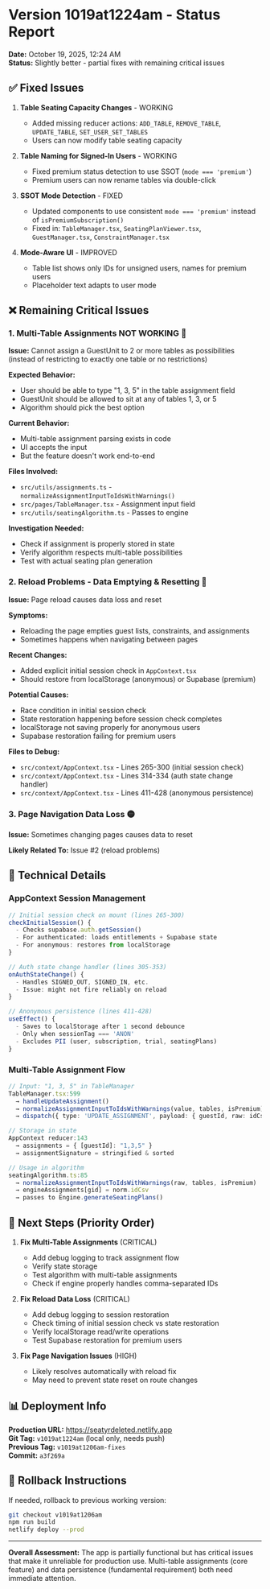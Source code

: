 # Version 1019at1224am - Status Report

**Date:** October 19, 2025, 12:24 AM  
**Status:** Slightly better - partial fixes with remaining critical issues

## ✅ Fixed Issues

1. **Table Seating Capacity Changes** - WORKING
   - Added missing reducer actions: `ADD_TABLE`, `REMOVE_TABLE`, `UPDATE_TABLE`, `SET_USER_SET_TABLES`
   - Users can now modify table seating capacity

2. **Table Naming for Signed-In Users** - WORKING
   - Fixed premium status detection to use SSOT (`mode === 'premium'`)
   - Premium users can now rename tables via double-click

3. **SSOT Mode Detection** - FIXED
   - Updated components to use consistent `mode === 'premium'` instead of `isPremiumSubscription()`
   - Fixed in: `TableManager.tsx`, `SeatingPlanViewer.tsx`, `GuestManager.tsx`, `ConstraintManager.tsx`

4. **Mode-Aware UI** - IMPROVED
   - Table list shows only IDs for unsigned users, names for premium users
   - Placeholder text adapts to user mode

## ❌ Remaining Critical Issues

### 1. **Multi-Table Assignments NOT WORKING** 🔴
**Issue:** Cannot assign a GuestUnit to 2 or more tables as possibilities (instead of restricting to exactly one table or no restrictions)

**Expected Behavior:**
- User should be able to type "1, 3, 5" in the table assignment field
- GuestUnit should be allowed to sit at any of tables 1, 3, or 5
- Algorithm should pick the best option

**Current Behavior:**
- Multi-table assignment parsing exists in code
- UI accepts the input
- But the feature doesn't work end-to-end

**Files Involved:**
- `src/utils/assignments.ts` - `normalizeAssignmentInputToIdsWithWarnings()`
- `src/pages/TableManager.tsx` - Assignment input field
- `src/utils/seatingAlgorithm.ts` - Passes to engine

**Investigation Needed:**
- Check if assignment is properly stored in state
- Verify algorithm respects multi-table possibilities
- Test with actual seating plan generation

### 2. **Reload Problems - Data Emptying & Resetting** 🔴
**Issue:** Page reload causes data loss and reset

**Symptoms:**
- Reloading the page empties guest lists, constraints, and assignments
- Sometimes happens when navigating between pages

**Recent Changes:**
- Added explicit initial session check in `AppContext.tsx`
- Should restore from localStorage (anonymous) or Supabase (premium)

**Potential Causes:**
- Race condition in initial session check
- State restoration happening before session check completes
- localStorage not saving properly for anonymous users
- Supabase restoration failing for premium users

**Files to Debug:**
- `src/context/AppContext.tsx` - Lines 265-300 (initial session check)
- `src/context/AppContext.tsx` - Lines 314-334 (auth state change handler)
- `src/context/AppContext.tsx` - Lines 411-428 (anonymous persistence)

### 3. **Page Navigation Data Loss** 🟡
**Issue:** Sometimes changing pages causes data to reset

**Likely Related To:** Issue #2 (reload problems)

## 🔬 Technical Details

### AppContext Session Management
```typescript
// Initial session check on mount (lines 265-300)
checkInitialSession() {
  - Checks supabase.auth.getSession()
  - For authenticated: loads entitlements + Supabase state
  - For anonymous: restores from localStorage
}

// Auth state change handler (lines 305-353)
onAuthStateChange() {
  - Handles SIGNED_OUT, SIGNED_IN, etc.
  - Issue: might not fire reliably on reload
}

// Anonymous persistence (lines 411-428)
useEffect() {
  - Saves to localStorage after 1 second debounce
  - Only when sessionTag === 'ANON'
  - Excludes PII (user, subscription, trial, seatingPlans)
}
```

### Multi-Table Assignment Flow
```typescript
// Input: "1, 3, 5" in TableManager
TableManager.tsx:599
  → handleUpdateAssignment()
  → normalizeAssignmentInputToIdsWithWarnings(value, tables, isPremium)
  → dispatch({ type: 'UPDATE_ASSIGNMENT', payload: { guestId, raw: idCsv } })

// Storage in state
AppContext reducer:143
  → assignments = { [guestId]: "1,3,5" }
  → assignmentSignature = stringified & sorted

// Usage in algorithm
seatingAlgorithm.ts:85
  → normalizeAssignmentInputToIdsWithWarnings(raw, tables, isPremium)
  → engineAssignments[gid] = norm.idCsv
  → passes to Engine.generateSeatingPlans()
```

## 🎯 Next Steps (Priority Order)

1. **Fix Multi-Table Assignments** (CRITICAL)
   - Add debug logging to track assignment flow
   - Verify state storage
   - Test algorithm with multi-table assignments
   - Check if engine properly handles comma-separated IDs

2. **Fix Reload Data Loss** (CRITICAL)
   - Add debug logging to session restoration
   - Check timing of initial session check vs state restoration
   - Verify localStorage read/write operations
   - Test Supabase restoration for premium users

3. **Fix Page Navigation Issues** (HIGH)
   - Likely resolves automatically with reload fix
   - May need to prevent state reset on route changes

## 📊 Deployment Info

**Production URL:** https://seatyrdeleted.netlify.app  
**Git Tag:** `v1019at1224am` (local only, needs push)  
**Previous Tag:** `v1019at1206am-fixes`  
**Commit:** `a3f269a`

## 🔄 Rollback Instructions

If needed, rollback to previous working version:
```bash
git checkout v1019at1206am
npm run build
netlify deploy --prod
```

---

**Overall Assessment:** The app is partially functional but has critical issues that make it unreliable for production use. Multi-table assignments (core feature) and data persistence (fundamental requirement) both need immediate attention.

